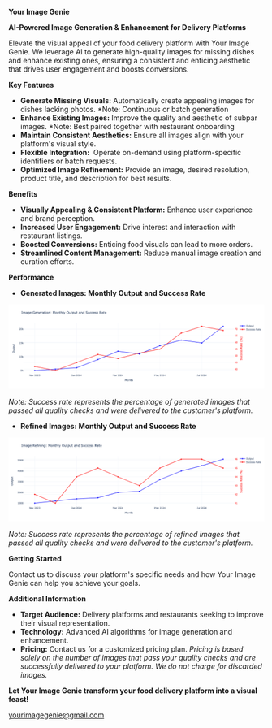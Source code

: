 **Your Image Genie**

**AI-Powered Image Generation & Enhancement for Delivery Platforms**

Elevate the visual appeal of your food delivery platform with Your Image Genie. We leverage AI to generate high-quality images for missing dishes and enhance existing ones, ensuring a consistent and enticing aesthetic that drives user engagement and boosts conversions.

**Key Features**

* **Generate Missing Visuals:** Automatically create appealing images for dishes lacking photos. *Note: Continuous or batch generation
* **Enhance Existing Images:** Improve the quality and aesthetic of subpar images. *Note: Best paired together with restaurant onboarding
* **Maintain Consistent Aesthetics:** Ensure all images align with your platform's visual style.
* **Flexible Integration:**  Operate on-demand using platform-specific identifiers or batch requests.
* **Optimized Image Refinement:** Provide an image, desired resolution, product title, and description for best results.

**Benefits**

* **Visually Appealing & Consistent Platform:** Enhance user experience and brand perception.
* **Increased User Engagement:** Drive interest and interaction with restaurant listings.
* **Boosted Conversions:** Enticing food visuals can lead to more orders.
* **Streamlined Content Management:** Reduce manual image creation and curation efforts.

**Performance**

* **Generated Images: Monthly Output and Success Rate**

![Generated Images Performance](image_generation.png)

*Note: Success rate represents the percentage of generated images that passed all quality checks and were delivered to the customer's platform.*

* **Refined Images: Monthly Output and Success Rate**

![Refined Images Performance](image_refining.png)

*Note: Success rate represents the percentage of refined images that passed all quality checks and were delivered to the customer's platform.*

**Getting Started**

Contact us to discuss your platform's specific needs and how Your Image Genie can help you achieve your goals. 

**Additional Information**

* **Target Audience:** Delivery platforms and restaurants seeking to improve their visual representation.
* **Technology:** Advanced AI algorithms for image generation and enhancement.
* **Pricing:** Contact us for a customized pricing plan. *Pricing is based solely on the number of images that pass your quality checks and are successfully delivered to your platform. We do not charge for discarded images.* 

**Let Your Image Genie transform your food delivery platform into a visual feast!**

yourimagegenie@gmail.com
